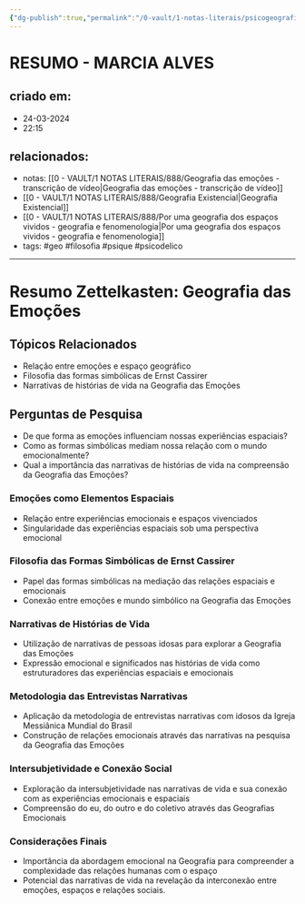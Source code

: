 ```yaml
---
{"dg-publish":true,"permalink":"/0-vault/1-notas-literais/psicogeografia/resumo-marcia-alves/","tags":["geo","filosofia","psique","psicodelico"],"dgHomeLink":true,"dgShowLocalGraph":true,"dgShowFileTree":true,"dgEnableSearch":true}
---
```


# RESUMO - MARCIA ALVES

## criado em: 
- 24-03-2024
- 22:15
## relacionados:
- notas: [[0 - VAULT/1 NOTAS LITERAIS/888/Geografia das emoções - transcrição de vídeo\|Geografia das emoções - transcrição de vídeo]]
- [[0 - VAULT/1 NOTAS LITERAIS/888/Geografia Existencial\|Geografia Existencial]]
- [[0 - VAULT/1 NOTAS LITERAIS/888/Por uma geografia dos espaços vividos - geografia e fenomenologia\|Por uma geografia dos espaços vividos - geografia e fenomenologia]]
- tags: #geo #filosofia #psique #psicodelico 
---

# Resumo Zettelkasten: Geografia das Emoções

## Tópicos Relacionados
- Relação entre emoções e espaço geográfico
- Filosofia das formas simbólicas de Ernst Cassirer
- Narrativas de histórias de vida na Geografia das Emoções

## Perguntas de Pesquisa
- De que forma as emoções influenciam nossas experiências espaciais?
- Como as formas simbólicas mediam nossa relação com o mundo emocionalmente?
- Qual a importância das narrativas de histórias de vida na compreensão da Geografia das Emoções?

### Emoções como Elementos Espaciais
- Relação entre experiências emocionais e espaços vivenciados
- Singularidade das experiências espaciais sob uma perspectiva emocional

### Filosofia das Formas Simbólicas de Ernst Cassirer
- Papel das formas simbólicas na mediação das relações espaciais e emocionais
- Conexão entre emoções e mundo simbólico na Geografia das Emoções

### Narrativas de Histórias de Vida
- Utilização de narrativas de pessoas idosas para explorar a Geografia das Emoções
- Expressão emocional e significados nas histórias de vida como estruturadores das experiências espaciais e emocionais

### Metodologia das Entrevistas Narrativas
- Aplicação da metodologia de entrevistas narrativas com idosos da Igreja Messiânica Mundial do Brasil
- Construção de relações emocionais através das narrativas na pesquisa da Geografia das Emoções

### Intersubjetividade e Conexão Social
- Exploração da intersubjetividade nas narrativas de vida e sua conexão com as experiências emocionais e espaciais
- Compreensão do eu, do outro e do coletivo através das Geografias Emocionais

### Considerações Finais
- Importância da abordagem emocional na Geografia para compreender a complexidade das relações humanas com o espaço
- Potencial das narrativas de vida na revelação da interconexão entre emoções, espaços e relações sociais.